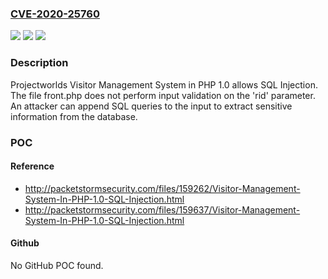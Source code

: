 ### [CVE-2020-25760](https://cve.mitre.org/cgi-bin/cvename.cgi?name=CVE-2020-25760)
![](https://img.shields.io/static/v1?label=Product&message=n%2Fa&color=blue)
![](https://img.shields.io/static/v1?label=Version&message=n%2Fa&color=blue)
![](https://img.shields.io/static/v1?label=Vulnerability&message=n%2Fa&color=brighgreen)

### Description

Projectworlds Visitor Management System in PHP 1.0 allows SQL Injection. The file front.php does not perform input validation on the 'rid' parameter. An attacker can append SQL queries to the input to extract sensitive information from the database.

### POC

#### Reference
- http://packetstormsecurity.com/files/159262/Visitor-Management-System-In-PHP-1.0-SQL-Injection.html
- http://packetstormsecurity.com/files/159637/Visitor-Management-System-In-PHP-1.0-SQL-Injection.html

#### Github
No GitHub POC found.

